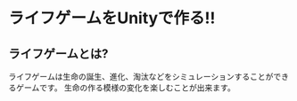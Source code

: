# ライフゲームをUnityで作る!!
## ライフゲームとは?
ライフゲームは生命の誕生、進化、淘汰などをシミュレーションすることができるゲームです。
生命の作る模様の変化を楽しむことが出来ます。
